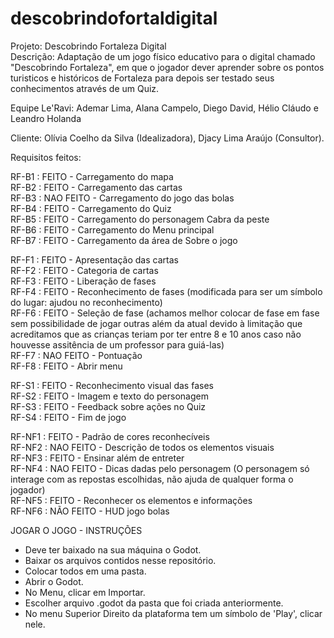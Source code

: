 # descobrindofortaldigital
Projeto: Descobrindo Fortaleza Digital<br/>
Descrição: Adaptação de um jogo físico educativo para o digital chamado "Descobrindo Fortaleza", em que o jogador dever aprender sobre os pontos turisticos e históricos de Fortaleza para depois ser testado seus conhecimentos através de um Quiz.

Equipe Le'Ravi:
Ademar Lima, Alana Campelo, Diego David, Hélio Cláudo e Leandro Holanda

Cliente:
Olívia Coelho da Silva (Idealizadora), Djacy Lima Araújo (Consultor).

Requisitos feitos:

RF-B1 : FEITO      - Carregamento do mapa<br/>
RF-B2 : FEITO      - Carregamento das cartas<br/>
RF-B3 : NAO FEITO  - Carregamento do jogo das bolas<br/>
RF-B4 : FEITO      - Carregamento do Quiz<br/>
RF-B5 : FEITO      - Carregamento do personagem Cabra da peste<br/>
RF-B6 : FEITO      - Carregamento do Menu principal<br/>
RF-B7 : FEITO      - Carregamento da área de Sobre o jogo<br/>
 
RF-F1 : FEITO      - Apresentação das cartas<br/>
RF-F2 : FEITO      - Categoria de cartas<br/>
RF-F3 : FEITO      - Liberação de fases<br/>
RF-F4 : FEITO      - Reconhecimento de fases (modificada para ser um símbolo do lugar: ajudou no reconhecimento)<br/>
RF-F6 : FEITO      - Seleção de fase (achamos melhor colocar de fase em fase sem possibilidade de jogar outras além da atual devido à limitação que acreditamos que as crianças teriam por ter entre 8 e 10 anos caso não houvesse assitência de um professor para guiá-las)<br/>
RF-F7 : NAO FEITO  - Pontuação<br/>
RF-F8 : FEITO      - Abrir menu<br/>

RF-S1 : FEITO      - Reconhecimento visual das fases<br/>
RF-S2 : FEITO      - Imagem e texto do personagem<br/>
RF-S3 : FEITO      - Feedback sobre ações no Quiz<br/>
RF-S4 : FEITO      - Fim de jogo<br/>
 
RF-NF1 : FEITO     - Padrão de cores reconhecíveis<br/>
RF-NF2 : NAO FEITO - Descrição de todos os elementos visuais<br/>
RF-NF3 : FEITO     - Ensinar além de entreter<br/>
RF-NF4 : NAO FEITO - Dicas dadas pelo personagem (O personagem só interage com as repostas escolhidas, não ajuda de qualquer forma o jogador)<br/>
RF-NF5 : FEITO     - Reconhecer os elementos e informações<br/>
RF-NF6 : NÃO FEITO - HUD jogo bolas<br/>

JOGAR O JOGO - INSTRUÇÕES

- Deve ter baixado na sua máquina o Godot.
- Baixar os arquivos contidos nesse repositório.
- Colocar todos em uma pasta.
- Abrir o Godot.
- No Menu, clicar em Importar.
- Escolher arquivo .godot da pasta que foi criada anteriormente.
- No menu Superior Direito da plataforma tem um símbolo de 'Play', clicar nele.
